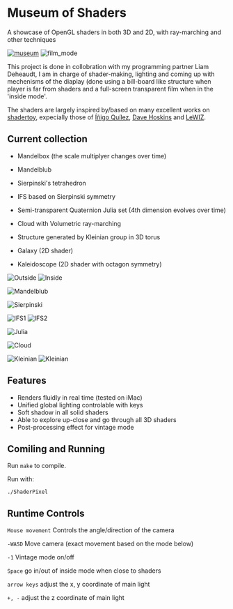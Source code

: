 # Museum of Shaders

A showcase of OpenGL shaders in both 3D and 2D, with ray-marching and other techniques

[![museum](1.png)](https://www.youtube.com/watch?v=OtV_jjPAznA "Shader Video") ![film_mode](./film.png)

This project is done in collobration with my programming partner Liam Deheaudt, I am in charge of shader-making, lighting and coming up with mechenisms of the diaplay (done using a bill-board like structure when player is far from shaders and a full-screen transparent film when in the 'inside mode'.

The shaders are largely inspired by/based on many excellent works on [shadertoy](https://www.shadertoy.com/), expecially those of [Íñigo Quílez](http://www.iquilezles.org/), [Dave Hoskins](https://www.shadertoy.com/user/Dave_Hoskins) and [LeWIZ](https://www.shadertoy.com/user/LeWiZ).

## Current collection

* Mandelbox (the scale multiplyer changes over time)

* Mandelblub

* Sierpinski's tetrahedron

* IFS based on Sierpinski symmetry

* Semi-transparent Quaternion Julia set (4th dimension evolves over time)

* Cloud with Volumetric ray-marching

* Structure generated by Kleinian group in 3D torus

* Galaxy (2D shader)

* Kaleidoscope (2D shader with octagon symmetry)

![Outside](Mandelbox1.png) ![Inside](Mandelbox2.png)

![Mandelblub](Mandelblub.png) 

![Sierpinski](Sierpinski.png)

![IFS1](IFS1.png) ![IFS2](IFS2.png)

![Julia](Julia.png)

![Cloud](Cloud.png)

![Kleinian](Kleinian1.png) ![Kleinian](Kleinian2.png)

## Features

* Renders fluidly in real time (tested on iMac)
* Unified global lighting controlable with keys
* Soft shadow in all solid shaders
* Able to explore up-close and go through all 3D shaders
* Post-processing effect for vintage mode

## Comiling and Running

Run `make` to compile.

Run with:
```
./ShaderPixel
```
## Runtime Controls

`Mouse movement` Controls the angle/direction of the camera

`-WASD` Move camera (exact movement based on the mode below)

`-1` Vintage mode on/off

`Space` go in/out of inside mode when close to shaders

`arrow keys` adjust the x, y coordinate of main light

`+, -` adjust the z coordinate of main light




